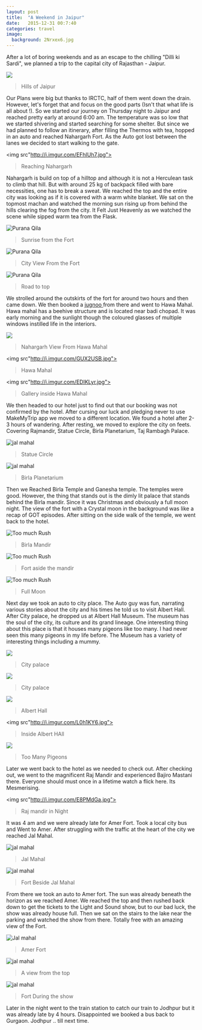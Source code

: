 ```yaml
---
layout: post
title:  "A Weekend in Jaipur"
date:   2015-12-31 00:7:40
categories: travel
image:
  background: 2Nrxex6.jpg
---
```

After a lot of boring weekends and as an escape to the chilling "Dilli ki Sardi", we planned a trip to the capital city of Rajasthan - Jaipur.

<img src="http://i.imgur.com/kpauOJ9.jpg">

>Hills of Jaipur

 Our Plans were big but thanks to IRCTC, half of them went down the drain. However, let's forget that and focus on the good parts (Isn't that what life is all about !). So we started our journey on Thursday night to Jaipur and reached pretty early at around 6:00 am. The temperature was so low that we started shivering and started searching for some shelter. But since we had  planned to follow an itinerary,  after filling the Thermos with tea, hopped in an auto and reached Nahargarh Fort. As the Auto  got lost between the lanes we decided to start walking to the gate. 

<img src"http://i.imgur.com/EFhIUh7.jpg">

>Reaching Nahargarh

Nahargarh is build on top of a hilltop and although it is not a Herculean task to climb that hill. But with around 25 kg of backpack filled with bare necessities, one has to break a sweat. We reached the top and the entire city was looking as if it is covered with a warm white blanket. We sat on the topmost machan and watched the morning sun rising up from behind the hills clearing the fog from the city. It Felt Just Heavenly as we watched the scene while sipped warm tea from the Flask.

<img src="http://i.imgur.com/VirYsRp.jpg" alt="Purana Qila">

>Sunrise from the Fort

<img src="http://i.imgur.com/DxD4QnP.jpg" alt="Purana Qila">

>City View From the Fort

<img src="http://i.imgur.com/XURih3B.jpg" alt="Purana Qila">

>Road to top

We strolled around the outskirts of the fort for around two hours and then came down. We then booked a <a href="www.jugnoo.com">jugnoo </a>from there and went to Hawa Mahal. Hawa mahal has a beehive structure and is located near badi chopad. It was early morning and the sunlight though the coloured glasses of multiple windows instilled life in the interiors. 

<img src="http://i.imgur.com/rz0zpKR.jpg">

>Nahargarh View From Hawa Mahal

<img src"http://i.imgur.com/GUX2USB.jpg">

>Hawa Mahal

<img src"http://i.imgur.com/EDIKLyr.jpg">

>Gallery inside Hawa Mahal

 We then headed to our hotel just to find out that our booking was not confirmed by the hotel. After cursing our luck and pledging never to use MakeMyTrip app we moved to a different location. We found a hotel after 2-3 hours of wandering. After resting, we moved to explore the city on feets. Covering Rajmandir, Statue Circle, Birla Planetarium, Taj Rambagh Palace.
 
<img src="http://i.imgur.com/rc3UFBV.jpg" alt="jal mahal">

>Statue Circle

<img src="http://i.imgur.com/rPuQ3Q4.jpg" alt="jal mahal">

>Birla Planetarium

Then we Reached Birla Temple and Ganesha temple. The temples were good. However, the thing that stands out is the dimly lit palace that stands behind the Birla mandir. Since it was Christmas and obviously a full moon night. The view of the fort with a Crystal moon in the background was like a recap of GOT episodes. After sitting on the side walk of the temple, we went back to the hotel.

<img src="http://i.imgur.com/XGeVRRk.jpg" alt="Too much Rush">

>Birla Mandir

<img src="http://i.imgur.com/cV5lvPT.jpg" alt="Too much Rush">

>Fort aside the mandir

<img src="http://i.imgur.com/Fd3SYbI.jpg" alt="Too much Rush">

>Full Moon 

Next day we took an auto to city place. The Auto guy was fun, narrating various stories about the city and his times he told us to visit Albert Hall. After City palace, he dropped us at Albert Hall Museum. The museum has the soul of the city, its culture and its grand lineage. One interesting thing about this place is that it houses many pigeons like too many. I had never seen this many pigeons in my life before. The Museum has a variety of interesting things including a mummy.

<img src="http://i.imgur.com/xZdDDZ1.jpg">

>City palace

<img src="http://i.imgur.com/1Haq8IZ.jpg">

>City palace

<img src="http://i.imgur.com/0Tb0Mr9.jpg">

>Albert Hall

<img src"http://i.imgur.com/L0h1KY6.jpg">

>Inside Albert HAll

<img src="http://i.imgur.com/dznW9NJ.jpg">

>Too Many Pigeons

Later we went back to the hotel as we needed to check out. After checking out, we went to the magnificent Raj Mandir and experienced Bajiro Mastani there. Everyone should must once in a lifetime watch a flick here. Its Mesmerising.

<img src"http://i.imgur.com/E8PMdGa.jpg">

>Raj mandir in Night

It was 4 am and we were already late for Amer Fort. Took a local city bus and Went to Amer. After struggling with the traffic at the heart of the city we reached Jal Mahal. 

<img src="http://i.imgur.com/gbVgHeR.jpg" alt="jal mahal">

>Jal Mahal

<img src="http://i.imgur.com/5L7kDGt.jpg" alt="jal mahal">

>Fort Beside Jal Mahal

From there we took an auto to Amer fort. The sun was already beneath the horizon as we reached Amer. We reached the top and then rushed back down to get the tickets to the Light and Sound show, but to our bad luck, the show was already house full. Then we sat on the stairs to the lake near the parking and watched the show from there. Totally free with an amazing view of the Fort.

<img src="http://i.imgur.com/VjLid8N.jpg" alt="Jal mahal">

>Amer Fort

<img src="http://i.imgur.com/Y8QWue9.jpg" alt="jal mahal">

>A view from the top

<img src="http://i.imgur.com/dLW8R1h.jpg" alt="jal mahal">

>Fort During the show

Later in the night went to the train station to catch our train to Jodhpur but it was already late by 4 hours. Disappointed we booked a bus back to Gurgaon. Jodhpur .. till next time.
